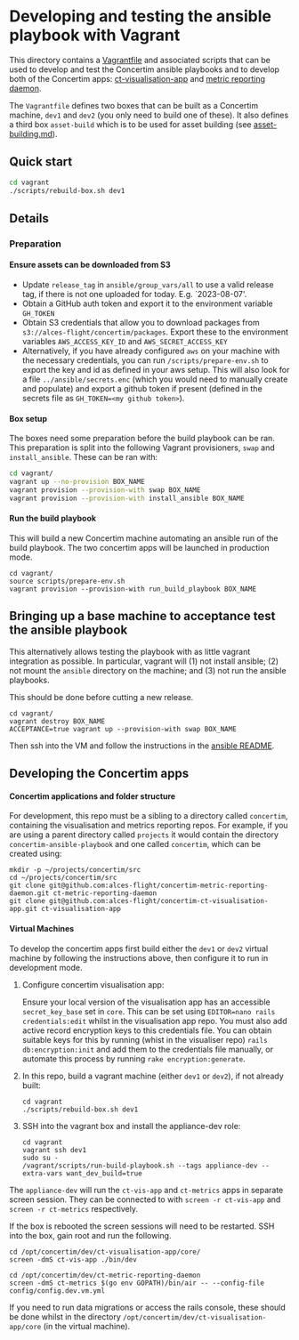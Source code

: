 # Developing and testing the ansible playbook with Vagrant

This directory contains a [Vagrantfile](Vagrantfile) and associated scripts
that can be used to develop and test the Concertim ansible playbooks and to
develop both of the Concertim apps:
[ct-visualisation-app](https://github.com/alces-flight/concertim-ct-visualisation-app)
and [metric reporting
daemon](https://github.com/alces-flight/concertim-metric-reporting-daemon).

The `Vagrantfile` defines two boxes that can be built as a Concertim machine,
`dev1` and `dev2` (you only need to build one of these). It also defines a third box `asset-build` which is to be
used for asset building (see [asset-building.md](../ansible/asset-building.md)).

## Quick start

```sh
cd vagrant
./scripts/rebuild-box.sh dev1
```

## Details

### Preparation

#### Ensure assets can be downloaded from S3

- Update `release_tag` in `ansible/group_vars/all` to use a valid release tag, if there is not one uploaded for today.
E.g. `2023-08-07'.
- Obtain a GitHub auth token and export it to the environment variable `GH_TOKEN`
- Obtain S3 credentials that allow you to download packages from `s3://alces-flight/concertim/packages`.
Export these to the environment variables `AWS_ACCESS_KEY_ID` and `AWS_SECRET_ACCESS_KEY`
- Alternatively, if you have already configured `aws` on your machine with the necessary credentials,
you can run `/scripts/prepare-env.sh` to export the key and id as defined in your aws setup. This will also
look for a file `../ansible/secrets.enc` (which you would need to manually create and populate) and export
a github token if present (defined in the secrets file as `GH_TOKEN=<my github token>`).

#### Box setup

The boxes need some preparation before the build playbook can be ran. This
preparation is split into the following Vagrant provisioners, `swap` and
`install_ansible`. These can be ran with:

```sh
cd vagrant/
vagrant up --no-provision BOX_NAME
vagrant provision --provision-with swap BOX_NAME
vagrant provision --provision-with install_ansible BOX_NAME
```

#### Run the build playbook

This will build a new Concertim machine automating an ansible run of the build
playbook. The two concertim apps will be launched in production mode.

```
cd vagrant/
source scripts/prepare-env.sh
vagrant provision --provision-with run_build_playbook BOX_NAME
```

## Bringing up a base machine to acceptance test the ansible playbook

This alternatively allows testing the playbook with as little vagrant integration as
possible.  In particular, vagrant will (1) not install ansible; (2) not mount
the `ansible` directory on the machine; and (3) not run the ansible playbooks.

This should be done before cutting a new release.

```
cd vagrant/
vagrant destroy BOX_NAME
ACCEPTANCE=true vagrant up --provision-with swap BOX_NAME
```

Then ssh into the VM and follow the instructions in the [ansible README](../ansible/README.md).

## Developing the Concertim apps

#### Concertim applications and folder structure

For development, this repo must be a sibling to a directory called `concertim`, containing the visualisation and metrics reporting repos.
For example, if you are using a parent directory called `projects` it would contain the directory
`concertim-ansible-playbook` and one called `concertim`, which can be created using:

   ```
   mkdir -p ~/projects/concertim/src
   cd ~/projects/concertim/src
   git clone git@github.com:alces-flight/concertim-metric-reporting-daemon.git ct-metric-reporting-daemon
   git clone git@github.com:alces-flight/concertim-ct-visualisation-app.git ct-visualisation-app
   ```

#### Virtual Machines

To develop the concertim apps first build either the `dev1` or `dev2` virtual
machine by following the instructions above, then configure it to run in development mode.

1. Configure concertim visualisation app:


   Ensure your local version of the visualisation app has an accessible `secret_key_base` set in `core`.
   This can be set using `EDITOR=nano rails credentials:edit` whilst in the visualisation app repo.
   You must also add active record encryption keys to this credentials file. You can obtain suitable keys for this
   by running (whist in the visualiser repo) `rails db:encryption:init` and add them to the credentials file manually,
   or automate this process by running `rake encryption:generate`.

2. In this repo, build a vagrant machine (either `dev1` or `dev2`), if not already built:

   ```
   cd vagrant
   ./scripts/rebuild-box.sh dev1
   ```

3. SSH into the vagrant box and install the appliance-dev role:
   ```
   cd vagrant
   vagrant ssh dev1
   sudo su -
   /vagrant/scripts/run-build-playbook.sh --tags appliance-dev --extra-vars want_dev_build=true
   ```

The `appliance-dev` will run the `ct-vis-app` and `ct-metrics` apps in separate
screen session.  They can be connected to with `screen -r ct-vis-app` and
`screen -r ct-metrics` respectively.

If the box is rebooted the screen sessions will need to be restarted.  SSH into
the box, gain root and run the following.

```
cd /opt/concertim/dev/ct-visualisation-app/core/
screen -dmS ct-vis-app ./bin/dev

cd /opt/concertim/dev/ct-metric-reporting-daemon
screen -dmS ct-metrics $(go env GOPATH)/bin/air -- --config-file config/config.dev.vm.yml
```

If you need to run data migrations or access the rails console, these should be done whilst in the directory
`/opt/concertim/dev/ct-visualisation-app/core` (in the virtual machine).